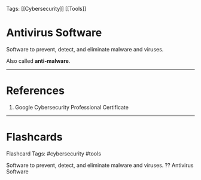 Tags: [[Cybersecurity]] [[Tools]]
# Antivirus Software

Software to prevent, detect, and eliminate malware and viruses.

Also called **anti-malware**.

---
# References

1. Google Cybersecurity Professional Certificate

---
# Flashcards

Flashcard Tags: #cybersecurity #tools 

Software to prevent, detect, and eliminate malware and viruses.
??
Antivirus Software
<!--SR:!2024-05-14,15,290!2024-06-02,27,270-->